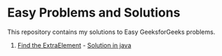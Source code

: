 # Easy Problems and Solutions

This repository contains my solutions to Easy GeeksforGeeks problems.

1. [Find the ExtraElement](https://www.geeksforgeeks.org/problems/index-of-an-extra-element/1?page=1&difficulty=Easy&status=solved&sortBy=difficulty) - [Solution in java](https://github.com/MONISH2502/GeeksforGeeks-problems/tree/main/Easy%20Problems/ExtraElement.java)
